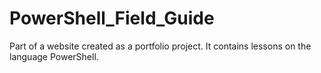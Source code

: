 # PowerShell_Field_Guide
Part of a website created as a portfolio project. It contains lessons on the language PowerShell.
